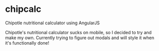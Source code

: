 # chipcalc
Chipotle nutritional calculator using AngularJS

Chipotle's nutritional calculator sucks on mobile, so I decided to try and make my own. Currently trying to figure out modals and will style it when it's functionally done!
